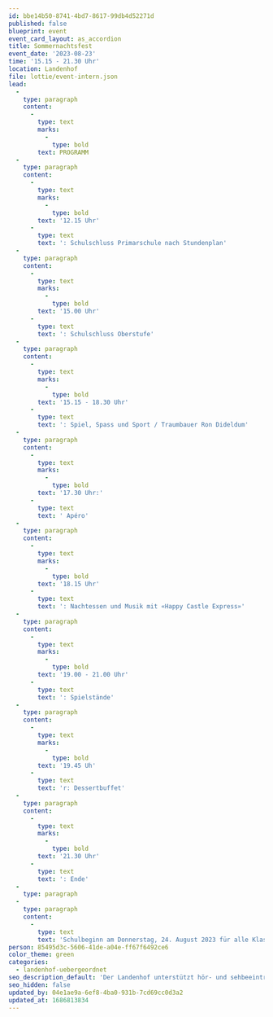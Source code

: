 ```yaml
---
id: bbe14b50-8741-4bd7-8617-99db4d52271d
published: false
blueprint: event
event_card_layout: as_accordion
title: Sommernachtsfest
event_date: '2023-08-23'
time: '15.15 - 21.30 Uhr'
location: Landenhof
file: lottie/event-intern.json
lead:
  -
    type: paragraph
    content:
      -
        type: text
        marks:
          -
            type: bold
        text: PROGRAMM
  -
    type: paragraph
    content:
      -
        type: text
        marks:
          -
            type: bold
        text: '12.15 Uhr'
      -
        type: text
        text: ': Schulschluss Primarschule nach Stundenplan'
  -
    type: paragraph
    content:
      -
        type: text
        marks:
          -
            type: bold
        text: '15.00 Uhr'
      -
        type: text
        text: ': Schulschluss Oberstufe'
  -
    type: paragraph
    content:
      -
        type: text
        marks:
          -
            type: bold
        text: '15.15 - 18.30 Uhr'
      -
        type: text
        text: ': Spiel, Spass und Sport / Traumbauer Ron Dideldum'
  -
    type: paragraph
    content:
      -
        type: text
        marks:
          -
            type: bold
        text: '17.30 Uhr:'
      -
        type: text
        text: ' Apéro'
  -
    type: paragraph
    content:
      -
        type: text
        marks:
          -
            type: bold
        text: '18.15 Uhr'
      -
        type: text
        text: ': Nachtessen und Musik mit «Happy Castle Express»'
  -
    type: paragraph
    content:
      -
        type: text
        marks:
          -
            type: bold
        text: '19.00 - 21.00 Uhr'
      -
        type: text
        text: ': Spielstände'
  -
    type: paragraph
    content:
      -
        type: text
        marks:
          -
            type: bold
        text: '19.45 Uh'
      -
        type: text
        text: 'r: Dessertbuffet'
  -
    type: paragraph
    content:
      -
        type: text
        marks:
          -
            type: bold
        text: '21.30 Uhr'
      -
        type: text
        text: ': Ende'
  -
    type: paragraph
  -
    type: paragraph
    content:
      -
        type: text
        text: 'Schulbeginn am Donnerstag, 24. August 2023 für alle Klassen: 8.50 Uhr'
person: 85495d3c-5606-41de-a04e-ff67f6492ce6
color_theme: green
categories:
  - landenhof-uebergeordnet
seo_description_default: 'Der Landenhof unterstützt hör- und sehbeeinträchtigte Kinder & Jugendliche in ihrem selbstbestimmten Leben durch Förderung ihrer Fähigkeiten & Entwicklung'
seo_hidden: false
updated_by: 04e1ae9a-6ef8-4ba0-931b-7cd69cc0d3a2
updated_at: 1686813834
---
```

